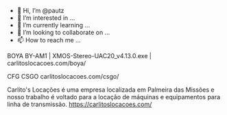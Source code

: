 - 👋 Hi, I’m @pautz
- 👀 I’m interested in ...
- 🌱 I’m currently learning ...
- 💞️ I’m looking to collaborate on ...
- 📫 How to reach me ...

<!---
pautz/pautz is a ✨ special ✨ repository because its `README.md` (this file) appears on your GitHub profile.
You can click the Preview link to take a look at your changes.
--->


BOYA BY-AM1 | XMOS-Stereo-UAC20_v4.13.0.exe | carlitoslocacoes.com/boya/

CFG CSGO carlitoslocacoes.com/csgo/

Carlito's Locações é uma empresa localizada em Palmeira das Missões e nosso trabalho é voltado para a locação de máquinas e equipamentos para linha de transmissão. 
https://carlitoslocacoes.com/
